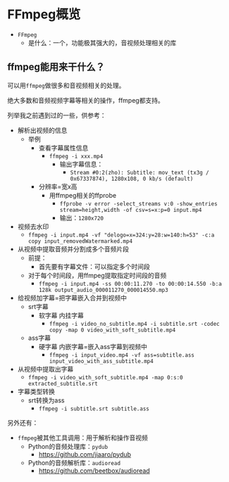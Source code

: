 # FFmpeg概览

* `FFmpeg`
  * 是什么：一个，功能极其强大的，音视频处理相关的库

## ffmpeg能用来干什么？

可以用`ffmpeg`做很多和音视频相关的处理。

绝大多数和音频视频字幕等相关的操作，ffmpeg都支持。

列举我之前遇到过的一些，供参考：

* 解析出视频的信息
  * 举例
    * 查看字幕属性信息
      * `ffmpeg -i xxx.mp4`
        * 输出字幕信息：
          * `Stream #0:2(zho): Subtitle: mov_text (tx3g / 0x67337874), 1280x108, 0 kb/s (default)`
    * 分辨率=宽x高
      * 用ffmpeg相关的ffprobe
        * `ffprobe -v error -select_streams v:0 -show_entries stream=height,width -of csv=s=x:p=0 input.mp4`
        * 输出：`1280x720`
* 视频去水印
  * `ffmpeg -i input.mp4 -vf "delogo=x=324:y=28:w=140:h=53" -c:a copy input_removedWatermarked.mp4`
* 从视频中提取音频并分割成多个音频片段
  * 前提：
    * 首先要有字幕文件：可以指定多个时间段
  * 对于每个时间段，用ffmpeg提取指定时间段的音频
    * `ffmpeg -i input.mp4 -ss 00:00:11.270 -to 00:00:14.550 -b:a 128k output_audio_000011270_000014550.mp3`
* 给视频加字幕=把字幕嵌入合并到视频中
  * srt字幕
    * 软字幕 内挂字幕
      * `ffmpeg -i video_no_subtitle.mp4 -i subtitle.srt -codec copy -map 0 video_with_soft_subtitle.mp4`
  * ass字幕
    * 硬字幕 内嵌字幕=嵌入ass字幕到视频中
      * `ffmpeg -i input_video.mp4 -vf ass=subtitle.ass input_video_with_ass_subtitle.mp4`
* 从视频中提取出字幕
  * `ffmpeg -i video_with_soft_subtitle.mp4 -map 0:s:0 extracted_subtitle.srt`
* 字幕类型转换
  * srt转换为ass
    * `ffmpeg -i subtitle.srt subtitle.ass`

另外还有：

* `ffmpeg`被其他工具调用：用于解析和操作音视频
  * Python的音频处理库：`pydub`
    * https://github.com/jiaaro/pydub
  * Python的音频解析库：`audioread`
    * https://github.com/beetbox/audioread
